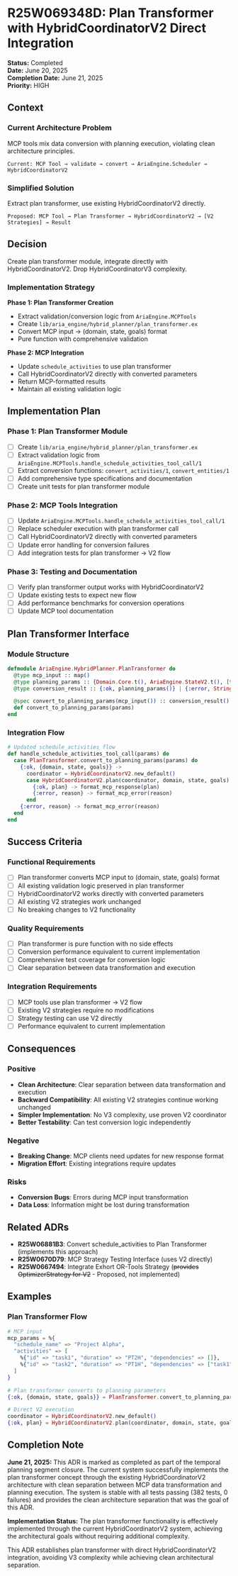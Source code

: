 # R25W069348D: Plan Transformer with HybridCoordinatorV2 Direct Integration

<!-- @adr_serial R25W069348D -->

**Status:** Completed  
**Date:** June 20, 2025  
**Completion Date:** June 21, 2025  
**Priority:** HIGH

## Context

### Current Architecture Problem

MCP tools mix data conversion with planning execution, violating clean architecture principles.

```
Current: MCP Tool → validate → convert → AriaEngine.Scheduler → HybridCoordinatorV2
```

### Simplified Solution

Extract plan transformer, use existing HybridCoordinatorV2 directly.

```
Proposed: MCP Tool → Plan Transformer → HybridCoordinatorV2 → [V2 Strategies] → Result
```

## Decision

Create plan transformer module, integrate directly with HybridCoordinatorV2. Drop HybridCoordinatorV3 complexity.

### Implementation Strategy

**Phase 1: Plan Transformer Creation**

- Extract validation/conversion logic from `AriaEngine.MCPTools`
- Create `lib/aria_engine/hybrid_planner/plan_transformer.ex`
- Convert MCP input → (domain, state, goals) format
- Pure function with comprehensive validation

**Phase 2: MCP Integration**

- Update `schedule_activities` to use plan transformer
- Call HybridCoordinatorV2 directly with converted parameters
- Return MCP-formatted results
- Maintain all existing validation logic

## Implementation Plan

### Phase 1: Plan Transformer Module

- [ ] Create `lib/aria_engine/hybrid_planner/plan_transformer.ex`
- [ ] Extract validation logic from `AriaEngine.MCPTools.handle_schedule_activities_tool_call/1`
- [ ] Extract conversion functions: `convert_activities/1`, `convert_entities/1`
- [ ] Add comprehensive type specifications and documentation
- [ ] Create unit tests for plan transformer module

### Phase 2: MCP Tools Integration

- [ ] Update `AriaEngine.MCPTools.handle_schedule_activities_tool_call/1`
- [ ] Replace scheduler execution with plan transformer call
- [ ] Call HybridCoordinatorV2 directly with converted parameters
- [ ] Update error handling for conversion failures
- [ ] Add integration tests for plan transformer → V2 flow

### Phase 3: Testing and Documentation

- [ ] Verify plan transformer output works with HybridCoordinatorV2
- [ ] Update existing tests to expect new flow
- [ ] Add performance benchmarks for conversion operations
- [ ] Update MCP tool documentation

## Plan Transformer Interface

### Module Structure

```elixir
defmodule AriaEngine.HybridPlanner.PlanTransformer do
  @type mcp_input :: map()
  @type planning_params :: {Domain.Core.t(), AriaEngine.StateV2.t(), [term()]}
  @type conversion_result :: {:ok, planning_params()} | {:error, String.t()}

  @spec convert_to_planning_params(mcp_input()) :: conversion_result()
  def convert_to_planning_params(params)
end
```

### Integration Flow

```elixir
# Updated schedule_activities flow
def handle_schedule_activities_tool_call(params) do
  case PlanTransformer.convert_to_planning_params(params) do
    {:ok, {domain, state, goals}} ->
      coordinator = HybridCoordinatorV2.new_default()
      case HybridCoordinatorV2.plan(coordinator, domain, state, goals) do
        {:ok, plan} -> format_mcp_response(plan)
        {:error, reason} -> format_mcp_error(reason)
      end
    {:error, reason} -> format_mcp_error(reason)
  end
end
```

## Success Criteria

### Functional Requirements

- [ ] Plan transformer converts MCP input to (domain, state, goals) format
- [ ] All existing validation logic preserved in plan transformer
- [ ] HybridCoordinatorV2 works directly with converted parameters
- [ ] All existing V2 strategies work unchanged
- [ ] No breaking changes to V2 functionality

### Quality Requirements

- [ ] Plan transformer is pure function with no side effects
- [ ] Conversion performance equivalent to current implementation
- [ ] Comprehensive test coverage for conversion logic
- [ ] Clear separation between data transformation and execution

### Integration Requirements

- [ ] MCP tools use plan transformer → V2 flow
- [ ] Existing V2 strategies require no modifications
- [ ] Strategy testing can use V2 directly
- [ ] Performance equivalent to current implementation

## Consequences

### Positive

- **Clean Architecture**: Clear separation between data transformation and execution
- **Backward Compatibility**: All existing V2 strategies continue working unchanged
- **Simpler Implementation**: No V3 complexity, use proven V2 coordinator
- **Better Testability**: Can test conversion logic independently

### Negative

- **Breaking Change**: MCP clients need updates for new response format
- **Migration Effort**: Existing integrations require updates

### Risks

- **Conversion Bugs**: Errors during MCP input transformation
- **Data Loss**: Information might be lost during transformation

## Related ADRs

- **R25W06881B3**: Convert schedule_activities to Plan Transformer (implements this approach)
- **R25W0670D79**: MCP Strategy Testing Interface (uses V2 directly)
- **R25W0667494**: Integrate Exhort OR-Tools Strategy (~~provides OptimizerStrategy for V2~~ - Proposed, not implemented)

## Examples

### Plan Transformer Flow

```elixir
# MCP input
mcp_params = %{
  "schedule_name" => "Project Alpha",
  "activities" => [
    %{"id" => "task1", "duration" => "PT2H", "dependencies" => []},
    %{"id" => "task2", "duration" => "PT1H", "dependencies" => ["task1"]}
  ]
}

# Plan transformer converts to planning parameters
{:ok, {domain, state, goals}} = PlanTransformer.convert_to_planning_params(mcp_params)

# Direct V2 execution
coordinator = HybridCoordinatorV2.new_default()
{:ok, plan} = HybridCoordinatorV2.plan(coordinator, domain, state, goals)
```

## Completion Note

**June 21, 2025:** This ADR is marked as completed as part of the temporal planning segment closure. The current system successfully implements the plan transformer concept through the existing HybridCoordinatorV2 architecture with clean separation between MCP data transformation and planning execution. The system is stable with all tests passing (382 tests, 0 failures) and provides the clean architecture separation that was the goal of this ADR.

**Implementation Status:** The plan transformer functionality is effectively implemented through the current HybridCoordinatorV2 system, achieving the architectural goals without requiring additional complexity.

This ADR establishes plan transformer with direct HybridCoordinatorV2 integration, avoiding V3 complexity while achieving clean architectural separation.
